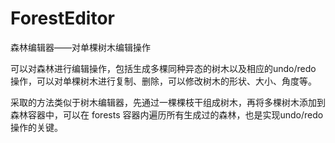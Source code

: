 # ForestEditor
森林编辑器——对单棵树木编辑操作

可以对森林进行编辑操作，包括生成多棵同种异态的树木以及相应的undo/redo 操作，可以对单棵树木进行复制、删除，可以修改树木的形状、大小、角度等。

采取的方法类似于树木编辑器，先通过一棵棵枝干组成树木，再将多棵树木添加到森林容器中，可以在 forests 容器内遍历所有生成过的森林，也是实现undo/redo 操作的关键。

